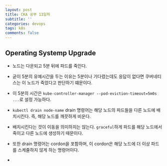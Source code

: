 ```yaml
---
layout: post
title: CKA 공부 13일차
subtitle: ''
categories: devops
tags: k8s
comments: false
---
```


## Operating Systemp Upgrade

- 노드는 다운되고 5분 뒤에 파드를 죽인다.

- 굳이 5분의 유예시간을 두는 이유는 5분이나 기다렸는데도 응답이 없다면 쿠버네티스는 이 노드가 죽었다고 판단하기 떄문이다.

- 이 5분의 시간은 `kube-controller-manager --pod-eviction-timeout=5m0s ...`로 설정 가능하다.

- `kubectl drain node-name` drain 명령어는 해당 노드의 파드들을 다른 노드에 배치시킨다. 즉, 해당 노드를 깨끗하게 비운다.

- 배치시킨다는 것이 이동을 의미하지는 않는다. `graceful`하게 파드를 해당 노드에서 죽이고 다른 노드에 생성하기 때문이다.

- 또한 drain 명령어는 cordon을 포함하며, 이 cordon은 해당 노드에 더 이상 파드를 스케쥴하지 않게 하는 명령어이다.

- 